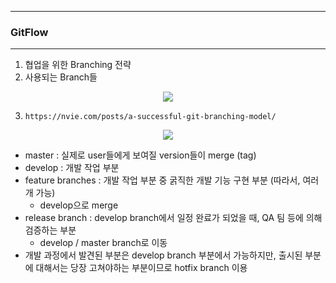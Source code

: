 -----
### GitFlow
-----
1. 협업을 위한 Branching 전략
2. 사용되는 Branch들
<div align="center">
<img src="https://github.com/sooyounghan/Web/assets/34672301/5e888038-acf3-468c-b1d8-f75161fc848c">
</div>

3. ```https://nvie.com/posts/a-successful-git-branching-model/```
<div align="center">
<img src="https://github.com/sooyounghan/Web/assets/34672301/ed5b615d-c3e5-4e20-a0f1-00274b8411ce">
</div>

  - master : 실제로 user들에게 보여질 version들이 merge (tag)
  - develop : 개발 작업 부분
  - feature branches : 개발 작업 부분 중 굵직한 개발 기능 구현 부분 (따라서, 여러 개 가능)
    + develop으로 merge
  - release branch : develop branch에서 일정 완료가 되었을 때, QA 팀 등에 의해 검증하는 부분
    + develop / master branch로 이동
  - 개발 과정에서 발견된 부분은 develop branch 부분에서 가능하지만, 출시된 부분에 대해서는 당장 고쳐야하는 부분이므로 hotfix branch 이용

